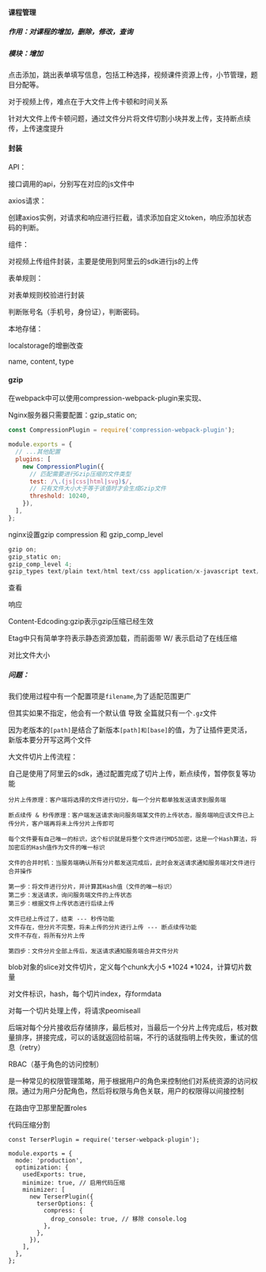 #### 课程管理

##### 作用：对课程的增加，删除，修改，查询

##### 模块：增加

点击添加，跳出表单填写信息，包括工种选择，视频课件资源上传，小节管理，题目分配等。

对于视频上传，难点在于大文件上传卡顿和时间关系

针对大文件上传卡顿问题，通过文件分片将文件切割小块并发上传，支持断点续传，上传速度提升





#### 封装

API：

接口调用的api，分别写在对应的js文件中

axios请求：

创建axios实例，对请求和响应进行拦截，请求添加自定义token，响应添加状态码的判断。

组件：

对视频上传组件封装，主要是使用到阿里云的sdk进行js的上传

表单规则：

对表单规则校验进行封装

判断账号名（手机号，身份证），判断密码。

本地存储：

localstorage的增删改查

name, content, type



#### gzip

在webpack中可以使用compression-webpack-plugin来实现、

Nginx服务器只需要配置：gzip_static on;

```js
const CompressionPlugin = require('compression-webpack-plugin');

module.exports = {
  // ...其他配置
  plugins: [
    new CompressionPlugin({
      // 匹配需要进行Gzip压缩的文件类型
      test: /\.(js|css|html|svg)$/,
      // 只有文件大小大于等于该值时才会生成Gzip文件
      threshold: 10240,
    }),
  ],
};
```



nginx设置gzip   compression 和 gzip_comp_level

```js
gzip on;
gzip_static on;
gzip_comp_level 4;
gzip_types text/plain text/html text/css application/x-javascript text/xml application/xml application/xml
```

查看

响应

Content-Edcoding:gzip表示gzip压缩已经生效

Etag中只有简单字符表示静态资源加载，而前面带 W/ 表示启动了在线压缩

对比文件大小

##### 问题：

我们使用过程中有一个配置项是`filename`,为了适配范围更广

但其实如果不指定，他会有一个默认值    导致   全篇就只有一个`.gz`文件

因为老版本的`[path]`是结合了新版本`[path]和[base]`的值，为了让插件更灵活，新版本要分开写这两个文件



大文件切片上传流程：

自己是使用了阿里云的sdk，通过配置完成了切片上传，断点续传，暂停恢复等功能

```
分片上传原理：客户端将选择的文件进行切分，每一个分片都单独发送请求到服务端

断点续传 & 秒传原理：客户端发送请求询问服务端某文件的上传状态，服务端响应该文件已上传分片，客户端再将未上传分片上传即可

每个文件要有自己唯一的标识，这个标识就是将整个文件进行MD5加密，这是一个Hash算法，将加密后的Hash值作为文件的唯一标识

文件的合并时机：当服务端确认所有分片都发送完成后，此时会发送请求通知服务端对文件进行合并操作

第一步：将文件进行分片，并计算其Hash值（文件的唯一标识）
第二步：发送请求，询问服务端文件的上传状态
第三步：根据文件上传状态进行后续上传

文件已经上传过了，结束 --- 秒传功能
文件存在，但分片不完整，将未上传的分片进行上传 --- 断点续传功能
文件不存在，将所有分片上传

第四步：文件分片全部上传后，发送请求通知服务端合并文件分片

```

blob对象的slice对文件切片，定义每个chunk大小5 *1024 *1024，计算切片数量

对文件标识，hash，每个切片index，存formdata

对每一个切片处理上传，将请求peomiseall

后端对每个分片接收后存储排序，最后核对，当最后一个分片上传完成后，核对数量排序，拼接完成，可以的话就返回给前端，不行的话就指明上传失败，重试的信息（retry）



RBAC（基于角色的访问控制）

是一种常见的权限管理策略，用于根据用户的角色来控制他们对系统资源的访问权限。通过为用户分配角色，然后将权限与角色关联，用户的权限得以间接控制

在路由守卫那里配置roles



代码压缩分割

```
const TerserPlugin = require('terser-webpack-plugin');

module.exports = {
  mode: 'production',
  optimization: {
    usedExports: true,
    minimize: true, // 启用代码压缩
    minimizer: [
      new TerserPlugin({
        terserOptions: {
          compress: {
            drop_console: true, // 移除 console.log 
          },
        },
      }),
    ],
  },
};

```

